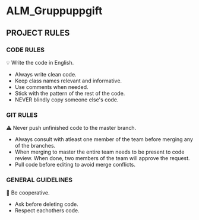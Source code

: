 # ALM_Gruppuppgift


 ## PROJECT RULES
 
 
 ### CODE RULES
  💡  Write the code in English.
- Always write clean code. 
- Keep class names relevant and informative.
- Use comments when needed. 
- Stick with the pattern of the rest of the code.
- NEVER blindly copy someone else's code. 

 
 
 ### GIT RULES
  ⚠️ Never push unfinished code to the master branch. 
- Always consult with atleast one member of the team before merging any of the branches. 
- When merging to master the entire team needs to be present to code review. When done, two members of the team will approve the request. 
- Pull code before editing to avoid merge conflicts. 

### GENERAL GUIDELINES
🤙 Be cooperative.
- Ask before deleting code.
- Respect eachothers code.
